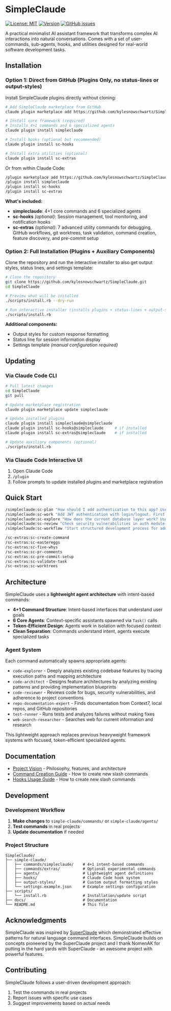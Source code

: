 # SimpleClaude

[![License: MIT](https://img.shields.io/badge/License-MIT-yellow.svg)](https://opensource.org/licenses/MIT) [![Version](https://img.shields.io/badge/version-2.0.0-blue.svg)](https://github.com/kylesnowschwartz/SimpleClaude) [![GitHub issues](https://img.shields.io/github/issues/kylesnowschwartz/SimpleClaude)](https://github.com/kylesnowschwartz/SimpleClaude/issues)

A practical minimalist AI assistant framework that transforms complex AI interactions into natural conversations. Comes with a set of user-commands, sub-agents, hooks, and utilities designed for real-world software development tasks.

## Installation

### Option 1: Direct from GitHub (Plugins Only, no status-lines or output-styles)

Install SimpleClaude plugins directly without cloning:

```bash
# Add SimpleClaude marketplace from GitHub
claude plugin marketplace add https://github.com/kylesnowschwartz/SimpleClaude

# Install core framework (required)
# Installs 4+1 commands and 6 specialized agents
claude plugin install simpleclaude

# Install hooks (optional but recommended)
claude plugin install sc-hooks

# Install extra utilities (optional)
claude plugin install sc-extras
```

Or from within Claude Code:

```bash
/plugin marketplace add https://github.com/kylesnowschwartz/SimpleClaude
/plugin install simpleclaude
/plugin install sc-hooks
/plugin install sc-extras
```

**What's included:**
- **simpleclaude**: 4+1 core commands and 6 specialized agents
- **sc-hooks** _(optional)_: Session management, tool monitoring, and notification hooks
- **sc-extras** _(optional)_: 7 advanced utility commands for debugging, GitHub workflows, git worktrees, task validation, command creation, feature discovery, and pre-commit setup

### Option 2: Full Installation (Plugins + Auxiliary Components)

Clone the repository and run the interactive installer to also get output styles, status lines, and settings template:

```bash
# Clone the repository
git clone https://github.com/kylesnowschwartz/SimpleClaude.git
cd SimpleClaude

# Preview what will be installed
./scripts/install.rb --dry-run

# Run interactive installer (installs plugins + status-lines + output-styles)
./scripts/install.rb
```

**Additional components:**
- Output styles for custom response formatting
- Status line for session information display
- Settings template _(manual configuration required)_

## Updating

### Via Claude Code CLI

```bash
# Pull latest changes
cd SimpleClaude
git pull

# Update marketplace registration
claude plugin marketplace update simpleclaude

# Update installed plugins
claude plugin install simpleclaude@simpleclaude
claude plugin install sc-hooks@simpleclaude     # if installed
claude plugin install sc-extras@simpleclaude    # if installed

# Update auxiliary components (optional)
./scripts/install.rb
```

### Via Claude Code Interactive UI

1. Open Claude Code
2. `/plugin`
3. Follow prompts to update installed plugins and marketplace registration

## Quick Start

```bash
/simpleclaude:sc-plan "How should I add authentication to this app? Use the Code code-explorer and code-architect agents to help plan it out."
/simpleclaude:sc-work "Add JWT authentication with login/logout. First use the code-architect agent to design the architecture, then implement it."
/simpleclaude:sc-explore "How does the current database layer work? Use the code-explorer agent to analyze it." 
/simpleclaude:sc-review "Check security vulnerabilities in auth module. Use the code-reviewer agent to help find issues."
/simpleclaude:sc-workflow "Start structured development process for adding OAuth support. Use code-explorer, code-architect, and code-reviewer agents as needed."

/sc-extras:sc-create-command
/sc-extras:sc-eastereggs
/sc-extras:sc-five-whys
/sc-extras:sc-pr-comments
/sc-extras:sc-pre-commit-setup
/sc-extras:sc-validate-task
/sc-extras:sc-worktrees
```

## Architecture

SimpleClaude uses a **lightweight agent architecture** with intent-based commands:

- **4+1 Command Structure**: Intent-based interfaces that understand user goals
- **6 Core Agents**: Context-specific assistants spawned via `Task()` calls
- **Token-Efficient Design**: Agents work in isolation with focused context
- **Clean Separation**: Commands understand intent, agents execute specialized tasks

### Agent System

Each command automatically spawns appropriate agents:

- `code-explorer` - Deeply analyzes existing codebase features by tracing execution paths and mapping architecture
- `code-architect` - Designs feature architectures by analyzing existing patterns and providing implementation blueprints
- `code-reviewer` - Reviews code for bugs, security vulnerabilities, and adherence to project conventions
- `repo-documentation-expert` - Finds documentation from Context7, local repos, and GitHub repositories
- `test-runner` - Runs tests and analyzes failures without making fixes
- `web-search-researcher` - Searches web for current information and research

This lightweight approach replaces previous heavyweight framework systems with focused, token-efficient specialized agents.

## Documentation

- [Project Vision](docs/VISION.md) - Philosophy, features, and architecture
- [Command Creation Guide](docs/AI_SLASH_COMMAND_CREATION_GUIDE.md) - How to create new slash commands
- [Hooks Usage Guide](docs/HOOKS_GUIDE.md) - How to create new slash commands

## Development

### Development Workflow

1. **Make changes** to `simple-claude/commands/` or `simple-claude/agents/`
2. **Test commands** in real projects
3. **Update documentation** if needed

### Project Structure

```
SimpleClaude/
├── simple-claude/
│   ├── commands/simpleclaude/    # 4+1 intent-based commands
│   ├── commands/extras/          # Optional experimental commands
│   ├── agents/                   # Lightweight agent definitions
│   ├── hooks/                    # Claude Code hook system
│   ├── output-styles/            # Custom output formatting styles
│   └── settings.example.json     # Example settings configuration
├── scripts/
│   └── install.rb                # Installation/update script
├── docs/                         # Documentation
└── README.md                     # This file
```

## Acknowledgments

SimpleClaude was inspired by [SuperClaude](https://github.com/NomenAK/SuperClaude) which demonstrated effective patterns for natural language command interfaces. SimpleClaude builds on concepts pioneered by the SuperClaude project and I thank NomenAK for putting in the hard yards with SuperClaude - an awesome project with powerful features.

## Contributing

SimpleClaude follows a user-driven development approach:

1. Test the commands in real projects
2. Report issues with specific use cases
3. Suggest improvements based on actual needs
